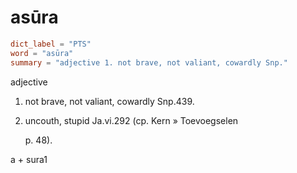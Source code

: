 # asūra

``` toml
dict_label = "PTS"
word = "asūra"
summary = "adjective 1. not brave, not valiant, cowardly Snp."
```

adjective

1. not brave, not valiant, cowardly Snp.439.
2. uncouth, stupid Ja.vi.292 (cp. Kern
   » Toevoegselen

    p. 48).

a \+ sura1

